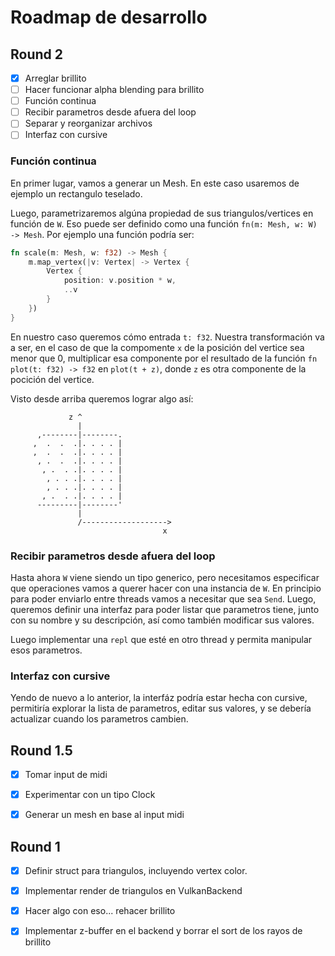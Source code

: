 # Roadmap de desarrollo

## Round 2

- [x] Arreglar brillito
- [ ] Hacer funcionar alpha blending para brillito
- [ ] Función continua 
- [ ] Recibir parametros desde afuera del loop
- [ ] Separar y reorganizar archivos
- [ ] Interfaz con cursive

### Función continua

En primer lugar, vamos a generar un Mesh. En este caso usaremos de ejemplo un
rectangulo teselado.

Luego, parametrizaremos algúna propiedad de sus triangulos/vertices en función
de `W`. Eso puede ser definido como una función `fn(m: Mesh, w: W) -> Mesh`.
Por ejemplo una función podría ser:

```rust
fn scale(m: Mesh, w: f32) -> Mesh {
    m.map_vertex(|v: Vertex| -> Vertex {
        Vertex { 
            position: v.position * w,
            ..v
        }
    })
}
```

En nuestro caso queremos cómo entrada `t: f32`. Nuestra transformación va a
ser, en el caso de que la compomente `x` de la posición del vertice sea menor
que 0, multiplicar esa componente por el resultado de la función `fn plot(t:
f32) -> f32` en `plot(t + z)`, donde `z` es otra componente de la pocición del
vertice.

Visto desde arriba queremos lograr algo así:

```
             z ^
               |
      ,--------|--------.
     ,  .  .  .|. . . . |
     ,  .  .  .|. . . . |
      , .  .  .|. . . . |
       , .  . .|. . . . |
        , . . .|. . . . |
        , . . .|. . . . |
       , .  . .|. . . . |
      ---------|--------'
               |
               /------------------->
                                  x 
```


### Recibir parametros desde afuera del loop

Hasta ahora `W` viene siendo un tipo generico, pero necesitamos especificar que
operaciones vamos a querer hacer con una instancia de `W`. En principio para
poder enviarlo entre threads vamos a necesitar que sea `Send`. Luego, queremos
definir una interfaz para poder listar que parametros tiene, junto con su
nombre y su descripción, así como también modificar sus valores.

Luego implementar una `repl` que esté en otro thread y permita manipular esos
parametros.


### Interfaz con cursive

Yendo de nuevo a lo anterior, la interfáz podría estar hecha con cursive,
permitiría explorar la lista de parametros, editar sus valores, y se debería
actualizar cuando los parametros cambien.


## Round 1.5

- [x] Tomar input de midi
- [x] Experimentar con un tipo Clock
- [x] Generar un mesh en base al input midi


## Round 1

- [x] Definir struct para triangulos, incluyendo vertex color.
- [x] Implementar render de triangulos en VulkanBackend
- [x] Hacer algo con eso... rehacer brillito
- [x] Implementar z-buffer en el backend y borrar el sort de los rayos de brillito


